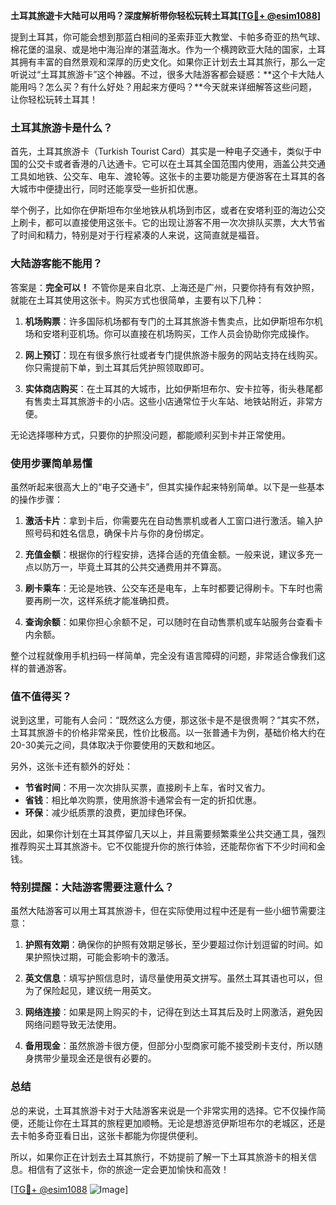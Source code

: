 **土耳其旅遊卡大陆可以用吗？深度解析带你轻松玩转土耳其[[TG💪+ @esim1088](https://t.me/s/esim1088)]**

提到土耳其，你可能会想到那蓝白相间的圣索菲亚大教堂、卡帕多奇亚的热气球、棉花堡的温泉、或是地中海沿岸的湛蓝海水。作为一个横跨欧亚大陆的国家，土耳其拥有丰富的自然景观和深厚的历史文化。如果你正计划去土耳其旅行，那么一定听说过“土耳其旅游卡”这个神器。不过，很多大陆游客都会疑惑：**这个卡大陆人能用吗？怎么买？有什么好处？用起来方便吗？**今天就来详细解答这些问题，让你轻松玩转土耳其！

### 土耳其旅游卡是什么？

首先，土耳其旅游卡（Turkish Tourist Card）其实是一种电子交通卡，类似于中国的公交卡或者香港的八达通卡。它可以在土耳其全国范围内使用，涵盖公共交通工具如地铁、公交车、电车、渡轮等。这张卡的主要功能是方便游客在土耳其的各大城市中便捷出行，同时还能享受一些折扣优惠。

举个例子，比如你在伊斯坦布尔坐地铁从机场到市区，或者在安塔利亚的海边公交上刷卡，都可以直接使用这张卡。它的出现让游客不用一次次排队买票，大大节省了时间和精力，特别是对于行程紧凑的人来说，这简直就是福音。

### 大陆游客能不能用？

答案是：**完全可以！** 不管你是来自北京、上海还是广州，只要你持有有效护照，就能在土耳其使用这张卡。购买方式也很简单，主要有以下几种：

1. **机场购票**：许多国际机场都有专门的土耳其旅游卡售卖点，比如伊斯坦布尔机场和安塔利亚机场。你可以直接在机场购买，工作人员会协助你完成操作。
   
2. **网上预订**：现在有很多旅行社或者专门提供旅游卡服务的网站支持在线购买。你只需提前下单，到土耳其后凭护照领取即可。

3. **实体商店购买**：在土耳其的大城市，比如伊斯坦布尔、安卡拉等，街头巷尾都有售卖土耳其旅游卡的小店。这些小店通常位于火车站、地铁站附近，非常方便。

无论选择哪种方式，只要你的护照没问题，都能顺利买到卡并正常使用。

### 使用步骤简单易懂

虽然听起来很高大上的“电子交通卡”，但其实操作起来特别简单。以下是一些基本的操作步骤：

1. **激活卡片**：拿到卡后，你需要先在自动售票机或者人工窗口进行激活。输入护照号码和姓名信息，确保卡片与你的身份绑定。

2. **充值金额**：根据你的行程安排，选择合适的充值金额。一般来说，建议多充一点以防万一，毕竟土耳其的公共交通费用并不算高。

3. **刷卡乘车**：无论是地铁、公交车还是电车，上车时都要记得刷卡。下车时也需要再刷一次，这样系统才能准确扣费。

4. **查询余额**：如果你担心余额不足，可以随时在自动售票机或车站服务台查看卡内余额。

整个过程就像用手机扫码一样简单，完全没有语言障碍的问题，非常适合像我们这样的普通游客。

### 值不值得买？

说到这里，可能有人会问：“既然这么方便，那这张卡是不是很贵啊？”其实不然，土耳其旅游卡的价格非常亲民，性价比极高。以一张普通卡为例，基础价格大约在20-30美元之间，具体取决于你要使用的天数和地区。

另外，这张卡还有额外的好处：

- **节省时间**：不用一次次排队买票，直接刷卡上车，省时又省力。
- **省钱**：相比单次购票，使用旅游卡通常会有一定的折扣优惠。
- **环保**：减少纸质票的浪费，更加绿色环保。

因此，如果你计划在土耳其停留几天以上，并且需要频繁乘坐公共交通工具，强烈推荐购买土耳其旅游卡。它不仅能提升你的旅行体验，还能帮你省下不少时间和金钱。

### 特别提醒：大陆游客需要注意什么？

虽然大陆游客可以用土耳其旅游卡，但在实际使用过程中还是有一些小细节需要注意：

1. **护照有效期**：确保你的护照有效期足够长，至少要超过你计划逗留的时间。如果护照快过期，可能会影响卡的激活。

2. **英文信息**：填写护照信息时，请尽量使用英文拼写。虽然土耳其语也可以，但为了保险起见，建议统一用英文。

3. **网络连接**：如果是网上购买的卡，记得在到达土耳其后及时上网激活，避免因网络问题导致无法使用。

4. **备用现金**：虽然旅游卡很方便，但部分小型商家可能不接受刷卡支付，所以随身携带少量现金还是很有必要的。

### 总结

总的来说，土耳其旅游卡对于大陆游客来说是一个非常实用的选择。它不仅操作简便，还能让你在土耳其的旅程更加顺畅。无论是想游览伊斯坦布尔的老城区，还是去卡帕多奇亚看日出，这张卡都能为你提供便利。

所以，如果你正在计划去土耳其旅行，不妨提前了解一下土耳其旅游卡的相关信息。相信有了这张卡，你的旅途一定会更加愉快和高效！

[[TG💪+ @esim1088](https://t.me/s/esim1088) ![Image](https://i.postimg.cc/4NQfJmqS/Snipaste-2025-05-13-00-14-12.png)]